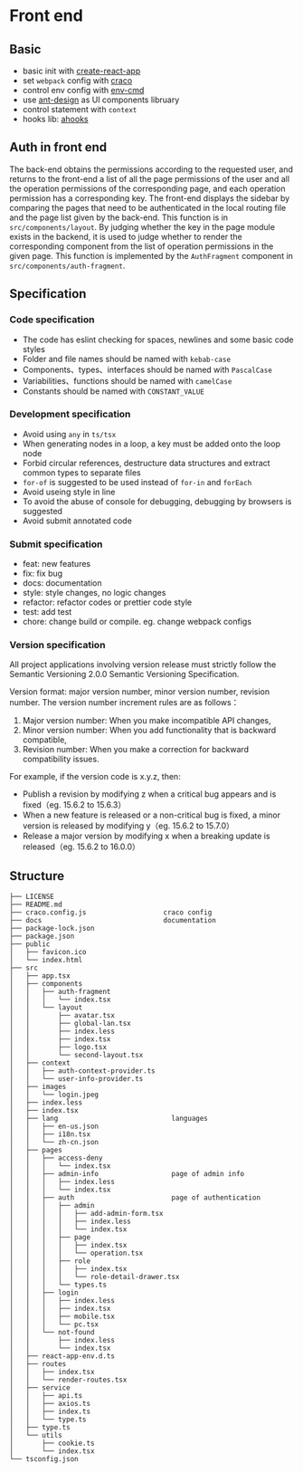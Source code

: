 # Front end

## Basic

* basic init with [create-react-app](https://github.com/facebook/create-react-app)
* set `webpack` config with [craco](https://github.com/gsoft-inc/craco)
* control env config with [env-cmd](https://github.com/toddbluhm/env-cmd)
* use [ant-design](https://ant.design/docs/react/introduce-cn) as UI components libruary
* control statement with `context`
* hooks lib: [ahooks](https://ahooks.js.org/zh-CN)

## Auth in front end

The back-end obtains the permissions according to the requested user, and returns to the front-end a list of all the page permissions of the user and all the operation permissions of the corresponding page, and each operation permission has a corresponding key. The front-end displays the sidebar by comparing the pages that need to be authenticated in the local routing file and the page list given by the back-end. This function is in `src/components/layout`. By judging whether the key in the page module exists in the backend, it is used to judge whether to render the corresponding component from the list of operation permissions in the given page. This function is implemented by the `AuthFragment` component in `src/components/auth-fragment`.


## Specification

### Code specification

- The code has eslint checking for spaces, newlines and some basic code styles
- Folder and file names should be named with `kebab-case`
- Components、types、interfaces should be named with `PascalCase`
- Variabilities、functions should be named with `camelCase`
- Constants should be named with `CONSTANT_VALUE`

### Development specification

- Avoid using `any` in `ts/tsx`
- When generating nodes in a loop, a key must be added onto the loop node
- Forbid circular references, destructure data structures and extract common types to separate files
- `for-of` is suggested to be used instead of `for-in` and `forEach`
- Avoid useing style in line
- To avoid the abuse of console for debugging, debugging by browsers is suggested
- Avoid submit annotated code

### Submit specification

- feat: new features
- fix: fix bug
- docs: documentation
- style: style changes, no logic changes
- refactor: refactor codes or prettier code style
- test: add test
- chore: change build or compile. eg. change webpack configs

### Version specification

All project applications involving version release must strictly follow the Semantic Versioning 2.0.0 Semantic Versioning Specification.

Version format: major version number, minor version number, revision number. The version number increment rules are as follows：

1. Major version number: When you make incompatible API changes,
2. Minor version number: When you add functionality that is backward compatible,
3. Revision number: When you make a correction for backward compatibility issues.

For example, if the version code is x.y.z, then:

- Publish a revision by modifying z when a critical bug appears and is fixed（eg. 15.6.2 to 15.6.3）
- When a new feature is released or a non-critical bug is fixed, a minor version is released by modifying y（eg. 15.6.2 to 15.7.0）
- Release a major version by modifying x when a breaking update is released（eg. 15.6.2 to 16.0.0）

## Structure

```
├── LICENSE
├── README.md
├── craco.config.js                   craco config
├── docs                              documentation
├── package-lock.json
├── package.json
├── public
│   ├── favicon.ico
│   └── index.html
├── src
│   ├── app.tsx
│   ├── components
│   │   ├── auth-fragment
│   │   │   └── index.tsx
│   │   └── layout
│   │       ├── avatar.tsx
│   │       ├── global-lan.tsx
│   │       ├── index.less
│   │       ├── index.tsx
│   │       ├── logo.tsx
│   │       └── second-layout.tsx
│   ├── context
│   │   ├── auth-context-provider.ts
│   │   └── user-info-provider.ts
│   ├── images
│   │   └── login.jpeg
│   ├── index.less
│   ├── index.tsx
│   ├── lang                            languages
│   │   ├── en-us.json
│   │   ├── i18n.tsx
│   │   └── zh-cn.json
│   ├── pages
│   │   ├── access-deny
│   │   │   └── index.tsx
│   │   ├── admin-info                  page of admin info
│   │   │   ├── index.less
│   │   │   └── index.tsx
│   │   ├── auth                        page of authentication
│   │   │   ├── admin
│   │   │   │   ├── add-admin-form.tsx
│   │   │   │   ├── index.less
│   │   │   │   └── index.tsx
│   │   │   ├── page
│   │   │   │   ├── index.tsx
│   │   │   │   └── operation.tsx
│   │   │   ├── role
│   │   │   │   ├── index.tsx
│   │   │   │   └── role-detail-drawer.tsx
│   │   │   └── types.ts
│   │   ├── login
│   │   │   ├── index.less
│   │   │   ├── index.tsx
│   │   │   ├── mobile.tsx
│   │   │   └── pc.tsx
│   │   └── not-found
│   │       ├── index.less
│   │       └── index.tsx
│   ├── react-app-env.d.ts
│   ├── routes
│   │   ├── index.tsx
│   │   └── render-routes.tsx
│   ├── service
│   │   ├── api.ts
│   │   ├── axios.ts
│   │   ├── index.ts
│   │   └── type.ts
│   ├── type.ts
│   └── utils
│       ├── cookie.ts
│       └── index.tsx
└── tsconfig.json
```